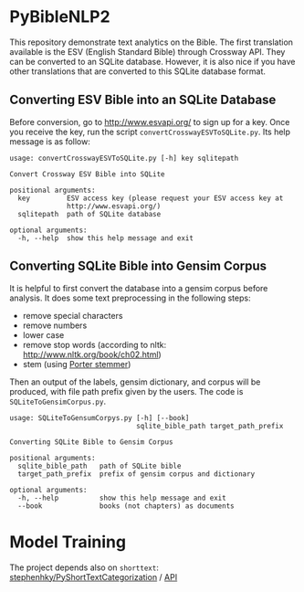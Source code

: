 # PyBibleNLP2
This repository demonstrate text analytics on the Bible. The first
translation available is the ESV (English Standard Bible) through
Crossway API. They can be converted to an SQLite database. However,
it is also nice if you have other translations that are converted
to this SQLite database format.

## Converting ESV Bible into an SQLite Database
Before conversion, go to <http://www.esvapi.org/> to sign up for a key.
Once you receive the key, run the script `convertCrosswayESVToSQLite.py`. 
Its help message is as follow:

```
usage: convertCrosswayESVToSQLite.py [-h] key sqlitepath

Convert Crossway ESV Bible into SQLite

positional arguments:
  key         ESV access key (please request your ESV access key at
              http://www.esvapi.org/)
  sqlitepath  path of SQLite database

optional arguments:
  -h, --help  show this help message and exit
```

## Converting SQLite Bible into Gensim Corpus
It is helpful to first convert the database into a gensim corpus before
analysis. It does some text preprocessing in the following steps:
* remove special characters
* remove numbers
* lower case
* remove stop words (according to nltk: <http://www.nltk.org/book/ch02.html>)
* stem (using [Porter stemmer](https://tartarus.org/martin/PorterStemmer/))

Then an output of the labels, gensim dictionary, and corpus will be
produced, with file path prefix given by the users. The code is 
`SQLiteToGensimCorpus.py`.
 
```
usage: SQLiteToGensumCorpys.py [-h] [--book]
                               sqlite_bible_path target_path_prefix

Converting SQLite Bible to Gensim Corpus

positional arguments:
  sqlite_bible_path   path of SQLite bible
  target_path_prefix  prefix of gensim corpus and dictionary

optional arguments:
  -h, --help          show this help message and exit
  --book              books (not chapters) as documents
```

# Model Training

The project depends also on `shorttext`: [stephenhky/PyShortTextCategorization](https://github.com/stephenhky/PyShortTextCategorization)  / [API](https://pythonhosted.org/shorttext/)